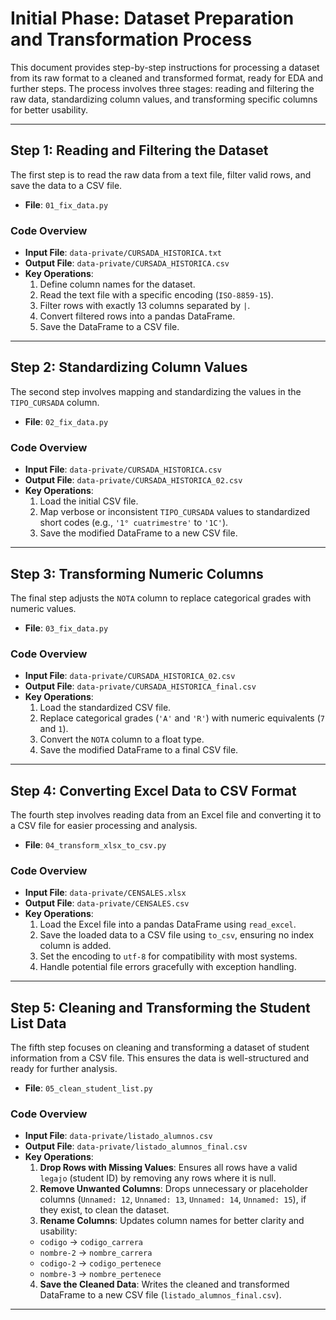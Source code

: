 # Initial Phase: Dataset Preparation and Transformation Process

This document provides step-by-step instructions for processing a dataset from its raw format to a cleaned and transformed format, ready for EDA and further steps. The process involves three stages: reading and filtering the raw data, standardizing column values, and transforming specific columns for better usability.

---

## Step 1: Reading and Filtering the Dataset

The first step is to read the raw data from a text file, filter valid rows, and save the data to a CSV file.

- **File**: `01_fix_data.py`

### Code Overview

- **Input File**: `data-private/CURSADA_HISTORICA.txt`
- **Output File**: `data-private/CURSADA_HISTORICA.csv`
- **Key Operations**:
  1. Define column names for the dataset.
  2. Read the text file with a specific encoding (`ISO-8859-15`).
  3. Filter rows with exactly 13 columns separated by `|`.
  4. Convert filtered rows into a pandas DataFrame.
  5. Save the DataFrame to a CSV file.

---

## Step 2: Standardizing Column Values

The second step involves mapping and standardizing the values in the `TIPO_CURSADA` column.

- **File**: `02_fix_data.py`

### Code Overview

- **Input File**: `data-private/CURSADA_HISTORICA.csv`
- **Output File**: `data-private/CURSADA_HISTORICA_02.csv`
- **Key Operations**:
  1. Load the initial CSV file.
  2. Map verbose or inconsistent `TIPO_CURSADA` values to standardized short codes (e.g., `'1° cuatrimestre'` to `'1C'`).
  3. Save the modified DataFrame to a new CSV file.

---

## Step 3: Transforming Numeric Columns

The final step adjusts the `NOTA` column to replace categorical grades with numeric values.

- **File**: `03_fix_data.py`

### Code Overview

- **Input File**: `data-private/CURSADA_HISTORICA_02.csv`
- **Output File**: `data-private/CURSADA_HISTORICA_final.csv`
- **Key Operations**:
  1. Load the standardized CSV file.
  2. Replace categorical grades (`'A'` and `'R'`) with numeric equivalents (`7` and `1`).
  3. Convert the `NOTA` column to a float type.
  4. Save the modified DataFrame to a final CSV file.

---

## Step 4: Converting Excel Data to CSV Format

The fourth step involves reading data from an Excel file and converting it to a CSV file for easier processing and analysis.

- **File**: `04_transform_xlsx_to_csv.py`

### Code Overview

- **Input File**: `data-private/CENSALES.xlsx`
- **Output File**: `data-private/CENSALES.csv`
- **Key Operations**:
  1. Load the Excel file into a pandas DataFrame using `read_excel`.
  2. Save the loaded data to a CSV file using `to_csv`, ensuring no index column is added.
  3. Set the encoding to `utf-8` for compatibility with most systems.
  4. Handle potential file errors gracefully with exception handling.

---

## Step 5: Cleaning and Transforming the Student List Data

The fifth step focuses on cleaning and transforming a dataset of student information from a CSV file. This ensures the data is well-structured and ready for further analysis.

- **File**: `05_clean_student_list.py`

### Code Overview

- **Input File**: `data-private/listado_alumnos.csv`
- **Output File**: `data-private/listado_alumnos_final.csv`
- **Key Operations**:
  1. **Drop Rows with Missing Values**: Ensures all rows have a valid `legajo` (student ID) by removing any rows where it is null.
  2. **Remove Unwanted Columns**: Drops unnecessary or placeholder columns (`Unnamed: 12`, `Unnamed: 13`, `Unnamed: 14`, `Unnamed: 15`), if they exist, to clean the dataset.
  3. **Rename Columns**: Updates column names for better clarity and usability:
    - `codigo` → `codigo_carrera`
    - `nombre-2` → `nombre_carrera`
    - `codigo-2` → `codigo_pertenece`
    - `nombre-3` → `nombre_pertenece`
  4. **Save the Cleaned Data**: Writes the cleaned and transformed DataFrame to a new CSV file (`listado_alumnos_final.csv`).

---
